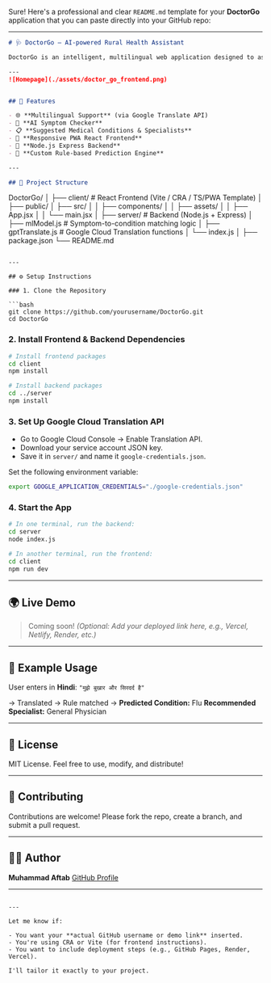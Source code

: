 Sure! Here's a professional and clear `README.md` template for your **DoctorGo** application that you can paste directly into your GitHub repo:

---

```markdown
# 🩺 DoctorGo – AI-powered Rural Health Assistant

DoctorGo is an intelligent, multilingual web application designed to assist people—especially in rural areas—with preliminary health diagnostics. It allows users to input symptoms in their native language, translates the input, and provides likely conditions and recommended specialists using a rule-based AI model.

---
![Homepage](./assets/doctor_go_frontend.png)


## 🚀 Features

- 🌐 **Multilingual Support** (via Google Translate API)
- 🤖 **AI Symptom Checker**
- 📋 **Suggested Medical Conditions & Specialists**
- 📱 **Responsive PWA React Frontend**
- 🔧 **Node.js Express Backend**
- 🧠 **Custom Rule-based Prediction Engine**

---

## 📁 Project Structure

```

DoctorGo/
│
├── client/               # React Frontend (Vite / CRA / TS/PWA Template)
│   ├── public/
│   ├── src/
│   │   ├── components/
│   │   ├── assets/
│   │   ├── App.jsx
│   │   └── main.jsx
│
├── server/               # Backend (Node.js + Express)
│   ├── mlModel.js        # Symptom-to-condition matching logic
│   ├── gptTranslate.js   # Google Cloud Translation functions
│   └── index.js
│
├── package.json
└── README.md

````

---

## ⚙️ Setup Instructions

### 1. Clone the Repository

```bash
git clone https://github.com/yourusername/DoctorGo.git
cd DoctorGo
````

### 2. Install Frontend & Backend Dependencies

```bash
# Install frontend packages
cd client
npm install

# Install backend packages
cd ../server
npm install
```

### 3. Set Up Google Cloud Translation API

* Go to Google Cloud Console → Enable Translation API.
* Download your service account JSON key.
* Save it in `server/` and name it `google-credentials.json`.

Set the following environment variable:

```bash
export GOOGLE_APPLICATION_CREDENTIALS="./google-credentials.json"
```

### 4. Start the App

```bash
# In one terminal, run the backend:
cd server
node index.js

# In another terminal, run the frontend:
cd client
npm run dev
```

---

## 🌍 Live Demo

> Coming soon! *(Optional: Add your deployed link here, e.g., Vercel, Netlify, Render, etc.)*

---

## 🧠 Example Usage

User enters in **Hindi**:
`"मुझे बुखार और सिरदर्द है"`

→ Translated → Rule matched →
**Predicted Condition:** Flu
**Recommended Specialist:** General Physician

---

## 📜 License

MIT License. Feel free to use, modify, and distribute!

---

## 🤝 Contributing

Contributions are welcome!
Please fork the repo, create a branch, and submit a pull request.

---

## 🙋‍♂️ Author

**Muhammad Aftab**
[GitHub Profile](https://github.com/yourusername)

---

```

---

Let me know if:

- You want your **actual GitHub username or demo link** inserted.
- You're using CRA or Vite (for frontend instructions).
- You want to include deployment steps (e.g., GitHub Pages, Render, Vercel).

I'll tailor it exactly to your project.
```
